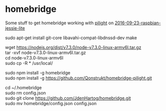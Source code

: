 # homebridge
Some stuff to get homebridge working with [pilight](https://www.pilight.org) on [2016-09-23-raspbian-jessie-lite](https://www.raspberrypi.org/downloads/raspbian/)

sudo apt-get install git-core libavahi-compat-libdnssd-dev make

wget https://nodejs.org/dist/v7.3.0/node-v7.3.0-linux-armv6l.tar.gz<br>
tar -xvf node-v7.3.0-linux-armv6l.tar.gz<br>
cd node-v7.3.0-linux-armv6l<br>
sudo cp -R * /usr/local/<br>

sudo npm install -g homebridge<br>
sudo npm install -g https://github.com/Qonstrukt/homebridge-pilight.git<br>

cd ~/.homebridge<br>
sudo rm config.json<br>
sudo git clone https://github.com/JdenHartog/homebridge.git<br>
sudo mv homebridge/config.json config.json
